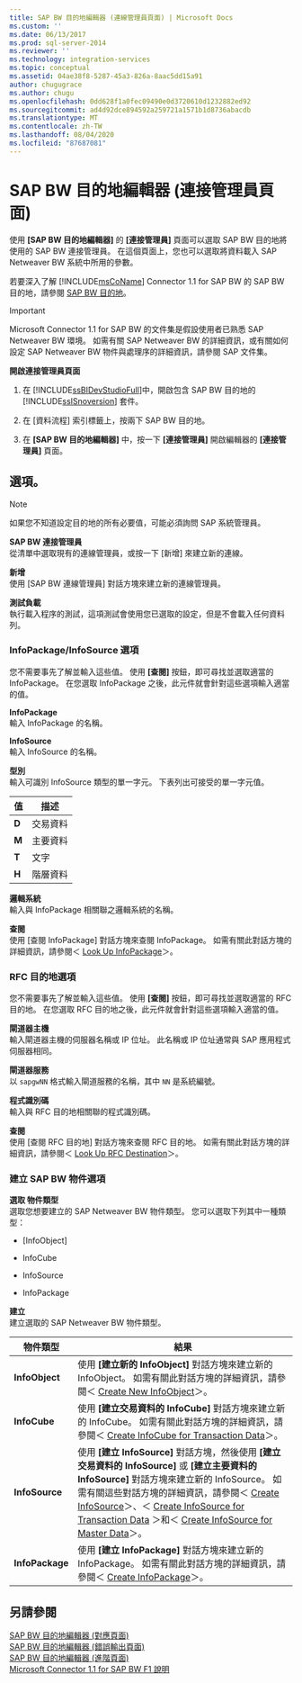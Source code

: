 ```yaml
---
title: SAP BW 目的地編輯器 (連線管理員頁面) | Microsoft Docs
ms.custom: ''
ms.date: 06/13/2017
ms.prod: sql-server-2014
ms.reviewer: ''
ms.technology: integration-services
ms.topic: conceptual
ms.assetid: 04ae38f8-5287-45a3-826a-8aac5dd15a91
author: chugugrace
ms.author: chugu
ms.openlocfilehash: 0dd628f1a0fec09490e0d3720610d1232882ed92
ms.sourcegitcommit: ad4d92dce894592a259721a1571b1d8736abacdb
ms.translationtype: MT
ms.contentlocale: zh-TW
ms.lasthandoff: 08/04/2020
ms.locfileid: "87687081"
---
```

# <a name="sap-bw-destination-editor-connection-manager-page"></a>SAP BW 目的地編輯器 (連接管理員頁面)
  使用 **[SAP BW 目的地編輯器]** 的 **[連接管理員]** 頁面可以選取 SAP BW 目的地將使用的 SAP BW 連接管理員。 在這個頁面上，您也可以選取將資料載入 SAP Netweaver BW 系統中所用的參數。  
  
 若要深入了解 [!INCLUDE[msCoName](../../includes/msconame-md.md)] Connector 1.1 for SAP BW 的 SAP BW 目的地，請參閱 [SAP BW 目的地](sap-bw-destination.md)。  
  
> [!IMPORTANT]  
>  Microsoft Connector 1.1 for SAP BW 的文件集是假設使用者已熟悉 SAP Netweaver BW 環境。 如需有關 SAP Netweaver BW 的詳細資訊，或有關如何設定 SAP Netweaver BW 物件與處理序的詳細資訊，請參閱 SAP 文件集。  
  
 **開啟連接管理員頁面**  
  
1.  在 [!INCLUDE[ssBIDevStudioFull](../../includes/ssbidevstudiofull-md.md)]中，開啟包含 SAP BW 目的地的 [!INCLUDE[ssISnoversion](../../includes/ssisnoversion-md.md)] 套件。  
  
2.  在 [資料流程]  索引標籤上，按兩下 SAP BW 目的地。  
  
3.  在 **[SAP BW 目的地編輯器]** 中，按一下 **[連接管理員]** 開啟編輯器的 **[連接管理員]** 頁面。  
  
## <a name="options"></a>選項。  
  
> [!NOTE]  
>  如果您不知道設定目的地的所有必要值，可能必須詢問 SAP 系統管理員。  
  
 **SAP BW 連接管理員**  
 從清單中選取現有的連線管理員，或按一下 [新增]  來建立新的連線。  
  
 **新增**  
 使用 [SAP BW 連線管理員]  對話方塊來建立新的連線管理員。  
  
 **測試負載**  
 執行載入程序的測試，這項測試會使用您已選取的設定，但是不會載入任何資料列。  
  
### <a name="infopackageinfosource-options"></a>InfoPackage/InfoSource 選項  
 您不需要事先了解並輸入這些值。 使用 **[查閱]** 按鈕，即可尋找並選取適當的 InfoPackage。 在您選取 InfoPackage 之後，此元件就會針對這些選項輸入適當的值。  
  
 **InfoPackage**  
 輸入 InfoPackage 的名稱。  
  
 **InfoSource**  
 輸入 InfoSource 的名稱。  
  
 **型別**  
 輸入可識別 InfoSource 類型的單一字元。 下表列出可接受的單一字元值。  
  
|值|描述|  
|-----------|-----------------|  
|**D**|交易資料|  
|**M**|主要資料|  
|**T**|文字|  
|**H**|階層資料|  
  
 **邏輯系統**  
 輸入與 InfoPackage 相關聯之邏輯系統的名稱。  
  
 **查閱**  
 使用 [查閱 InfoPackage]  對話方塊來查閱 InfoPackage。 如需有關此對話方塊的詳細資訊，請參閱＜ [Look Up InfoPackage](look-up-infopackage.md)＞。  
  
### <a name="rfc-destination-options"></a>RFC 目的地選項  
 您不需要事先了解並輸入這些值。 使用 **[查閱]** 按鈕，即可尋找並選取適當的 RFC 目的地。 在您選取 RFC 目的地之後，此元件就會針對這些選項輸入適當的值。  
  
 **閘道器主機**  
 輸入閘道器主機的伺服器名稱或 IP 位址。 此名稱或 IP 位址通常與 SAP 應用程式伺服器相同。  
  
 **閘道器服務**  
 以 `sapgwNN` 格式輸入閘道服務的名稱，其中 `NN` 是系統編號。  
  
 **程式識別碼**  
 輸入與 RFC 目的地相關聯的程式識別碼。  
  
 **查閱**  
 使用 [查閱 RFC 目的地]  對話方塊來查閱 RFC 目的地。 如需有關此對話方塊的詳細資訊，請參閱＜ [Look Up RFC Destination](look-up-rfc-destination.md)＞。  
  
### <a name="create-sap-bw-objects-options"></a>建立 SAP BW 物件選項  
 **選取 物件類型**  
 選取您想要建立的 SAP Netweaver BW 物件類型。 您可以選取下列其中一種類型：  
  
-   [InfoObject]  
  
-   InfoCube  
  
-   InfoSource  
  
-   InfoPackage  
  
 **建立**  
 建立選取的 SAP Netweaver BW 物件類型。  
  
|物件類型|結果|  
|-----------------|------------|  
|**InfoObject**|使用 **[建立新的 InfoObject]** 對話方塊來建立新的 InfoObject。 如需有關此對話方塊的詳細資訊，請參閱＜ [Create New InfoObject](create-new-infoobject.md)＞。|  
|**InfoCube**|使用 **[建立交易資料的 InfoCube]** 對話方塊來建立新的 InfoCube。 如需有關此對話方塊的詳細資訊，請參閱＜ [Create InfoCube for Transaction Data](create-infocube-for-transaction-data.md)＞。|  
|**InfoSource**|使用 **[建立 InfoSource]** 對話方塊，然後使用 **[建立交易資料的 InfoSource]** 或 **[建立主要資料的 InfoSource]** 對話方塊來建立新的 InfoSource。 如需有關這些對話方塊的詳細資訊，請參閱＜ [Create InfoSource](create-infosource.md)＞、＜ [Create InfoSource for Transaction Data](create-infosource-for-transaction-data.md) ＞和＜ [Create InfoSource for Master Data](create-infosource-for-master-data.md)＞。|  
|**InfoPackage**|使用 **[建立 InfoPackage]** 對話方塊來建立新的 InfoPackage。 如需有關此對話方塊的詳細資訊，請參閱＜ [Create InfoPackage](create-infopackage.md)＞。|  
  
## <a name="see-also"></a>另請參閱  
 [SAP BW 目的地編輯器 &#40;對應頁面&#41;](sap-bw-destination-editor-mappings-page.md)   
 [SAP BW 目的地編輯器 &#40;錯誤輸出頁面&#41;](sap-bw-destination-editor-error-output-page.md)   
 [SAP BW 目的地編輯器 &#40;進階頁面&#41;](sap-bw-destination-editor-advanced-page.md)   
 [Microsoft Connector 1.1 for SAP BW F1 說明](../microsoft-connector-for-sap-bw-f1-help.md)  
  
  
